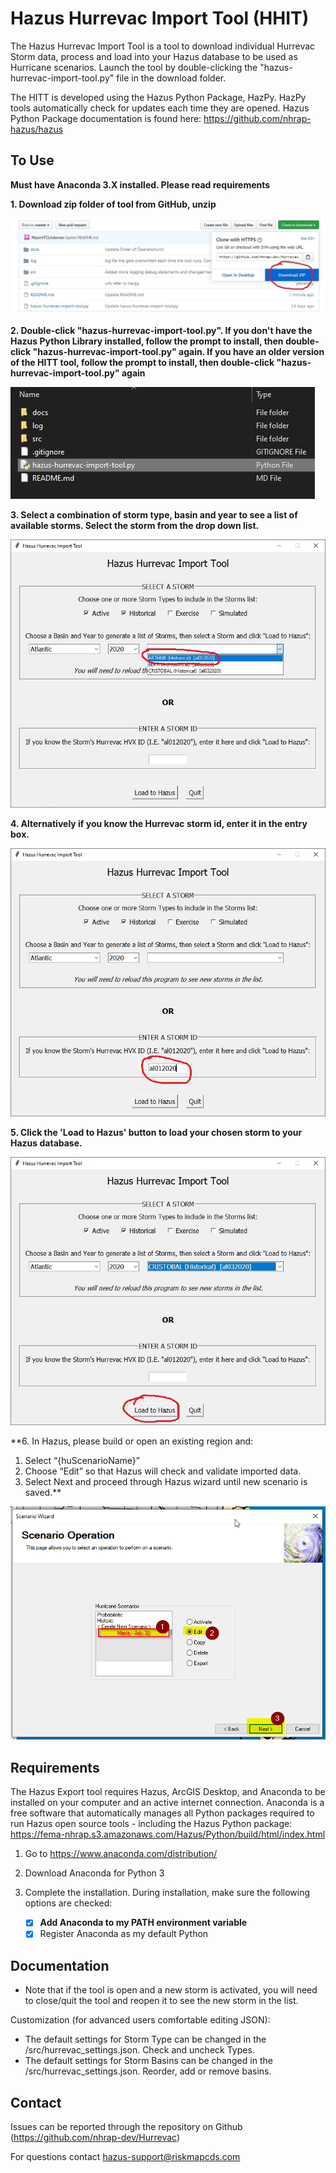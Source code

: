 # Hazus Hurrevac Import Tool (HHIT)
The Hazus Hurrevac Import Tool is a tool to download individual Hurrevac Storm data, process and load into your Hazus database to be used as Hurricane scenarios. Launch the tool by double-clicking the "hazus-hurrevac-import-tool.py" file in the download folder.

The HITT is developed using the Hazus Python Package, HazPy. HazPy tools automatically check for updates each time they are opened. Hazus Python Package documentation is found here: https://github.com/nhrap-hazus/hazus

## To Use

**Must have Anaconda 3.X installed. Please read requirements**

**1. Download zip folder of tool from GitHub, unzip**

![Download HITT](src/assets/images/DownloadHITT.jpg "Download HITT") 

**2. Double-click "hazus-hurrevac-import-tool.py". If you don't have the Hazus Python Library installed, follow the prompt to install, then double-click "hazus-hurrevac-import-tool.py" again. If you have an older version of the HITT tool, follow the prompt to install, then double-click "hazus-hurrevac-import-tool.py" again**

![Run HITT](src/assets/images/RunHITT.jpg "Run HITT") 

**3. Select a combination of storm type, basin and year to see a list of available storms. Select the storm from the drop down list.**

![HITT Select Storm](src/assets/images/SelectStorm.jpg "HHIT Select Storm") 

**4. Alternatively if you know the Hurrevac storm id, enter it in the entry box.**

![HITT Enter Storm](src/assets/images/EnterStorm.jpg "HHIT Enter Storm")

**5. Click the 'Load to Hazus' button to load your chosen storm to your Hazus database.**

![HITT Load To Hazus](src/assets/images/LoadToHazus.jpg "HHIT Load To Hazus")

**6. In Hazus, please build or open an existing region and:
   1. Select “{huScenarioName}”
   2. Choose “Edit” so that Hazus will check and validate imported data.
   3. Select Next and proceed through Hazus wizard until new scenario is saved.**

![HITT Next Steps](src/assets/images/NextSteps.png "HHIT Next Steps")

## Requirements

The Hazus Export tool requires Hazus, ArcGIS Desktop, and Anaconda to be installed on your computer and an active internet connection. Anaconda is a free software that automatically manages all Python packages required to run Hazus open source tools - including the Hazus Python package: https://fema-nhrap.s3.amazonaws.com/Hazus/Python/build/html/index.html

1. Go to https://www.anaconda.com/distribution/

2. Download Anaconda for Python 3

3. Complete the installation. During installation, make sure the following options are checked:
   - [x] **Add Anaconda to my PATH environment variable**
   - [x] Register Anaconda as my default Python

## Documentation

- Note that if the tool is open and a new storm is activated, you will need to close/quit the tool and reopen it to see the new storm in the list.

Customization (for advanced users comfortable editing JSON):
- The default settings for Storm Type can be changed in the /src/hurrevac_settings.json. Check and uncheck Types.
- The default settings for Storm Basins can be changed in the /src/hurrevac_settings.json. Reorder, add or remove basins.

## Contact

Issues can be reported through the repository on Github (https://github.com/nhrap-dev/Hurrevac)

For questions contact hazus-support@riskmapcds.com
